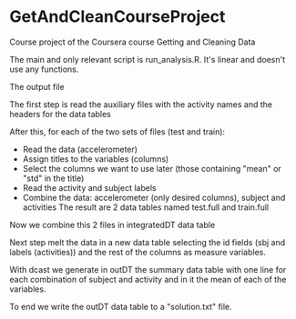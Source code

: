 # GetAndCleanCourseProject

Course project of the Coursera course Getting and Cleaning Data

The main and only relevant script is run_analysis.R. It's linear and doesn't use any functions.

The output file

The first step is read the auxiliary files with the activity names and the headers for the data tables

After this, for each of the two sets of files (test and train):
- Read the data (accelerometer)
- Assign titles to the variables (columns)
- Select the columns we want to use later (those containing "mean" or "std" in the title)
- Read the activity and subject labels
- Combine the data: accelerometer (only desired columns), subject and activities 
The result are 2 data tables named test.full and train.full

Now we combine this 2 files in integratedDT data table

Next step melt the data in a new data table selecting the id fields (sbj and labels (activities)) and the rest
of the columns as measure variables.

With dcast we generate in outDT the summary data table with one line for each combination of subject and activity 
and in it the mean of each of the variables.

To end we write the outDT data table to a "solution.txt" file.
